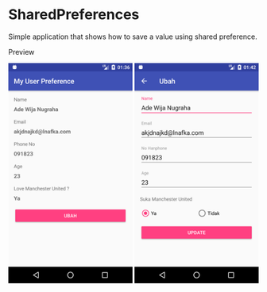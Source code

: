# SharedPreferences
Simple application that shows how to save a value using shared preference.

Preview

<img src="https://github.com/AdeWijaNugraha/SharedPreferences/blob/master/screenshot/Screenshot_1518399403.png" width="250">

<img src="https://github.com/AdeWijaNugraha/SharedPreferences/blob/master/screenshot/Screenshot_1518399726.png" width="250">
